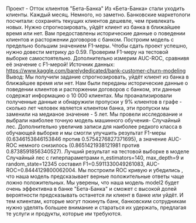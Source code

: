 Проект - Отток клиентов "Бета-Банка"
Из «Бета-Банка» стали уходить клиенты. Каждый месяц. Немного, но заметно. Банковские маркетологи посчитали: сохранять текущих клиентов дешевле, чем привлекать новых.
Нужно спрогнозировать, уйдёт клиент из банка в ближайшее время или нет. Вам предоставлены исторические данные о поведении клиентов и расторжении договоров с банком.
Построим модель с предельно большим значением F1-меры. Чтобы сдать проект успешно, нужно довести метрику до 0.59. Проверим F1-меру на тестовой выборке самостоятельно.
Дополнительно измерим AUC-ROC, сравнивя её значение с F1-мерой!
Источник данных: https://www.kaggle.com/barelydedicated/bank-customer-churn-modeling
Вывод: Мы получили задание спрогнозировать, уйдёт клиент из банка в ближайшее время или нет. Нам были переданы исторические данные о поведении клиентов и расторжении договоров с банком, эти данные содержат информацию о 10 000 клиентах. Мы проанализировали полученные данные и обнаружили пропуски у 9% клиентов в графе - сколько лет человек является клиентом банка, эти пропуски мы заменили на медианое значение - 5 лет. Мы провели исследование и выбрали наиболее точную модель машинного обучения- Случайный лес.
Дополнительно увеличив записи для наиболее редкого класса в обучающей выборке и мы смогли улучшить результат F1-меры (0.6346153846153846 против 0.5754276827371695), а значение AUC-ROC немного снизилось (0.8651421938121981 против 0.8738591856340527). Лучший результат на тестовой выборке в моделе Случайный лес с гиперпараметрами n_estimators=140, max_depth=9 и random_state=12345 составил F1=0.5911330049261083, AUC-ROC=0.8444129800062004.
Мы построили ROC кривую и убедились , что наша модель предсказывает верные положительные ответы чаще ложно положительных.
Мы уверены, что наша модель model2 будет очень эффективна в банке "Бета-Банка" и сможет с высокой долей вероятности предсказывать останется ли клиент в банке или уйдёт. И тем клиентам, которые могут покинуть банк, банковским сотрудникам нужно уделять большее внимание и стараться их удержать, предлагая те услуги и продукты, которые им требуются.

